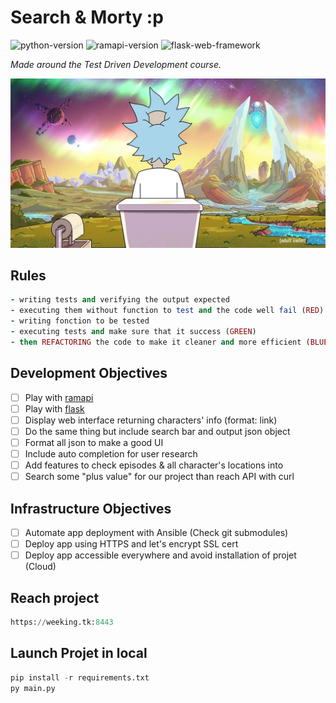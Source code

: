 # Search & Morty :p 
![python-version](https://img.shields.io/badge/python-v3.8-brightgreen)
![ramapi-version](https://img.shields.io/badge/ramapi-v0.1.0-orange)
![flask-web-framework](https://img.shields.io/badge/Flask-web--framework-lightgrey)  
  
*Made around the Test Driven Development course.*
  
![rick & morty background](assets/rick-pq.png)
  
  
## Rules
  
```ruby
- writing tests and verifying the output expected
- executing them without function to test and the code well fail (RED)
- writing fonction to be tested
- executing tests and make sure that it success (GREEN)
- then REFACTORING the code to make it cleaner and more efficient (BLUE)
```
  
## Development Objectives   
  
- [ ] Play with [ramapi](https://github.com/curiousrohan/ramapi)
- [ ] Play with [flask](https://github.com/pallets/flask)
- [ ] Display web interface returning characters' info (format: link)
- [ ] Do the same thing but include search bar and output json object
- [ ] Format all json to make a good UI 
- [ ] Include auto completion for user research
- [ ] Add features to check episodes & all character's locations into
- [ ] Search some "plus value" for our project than reach API with curl
  
## Infrastructure Objectives  
  
- [ ] Automate app deployment with Ansible (Check git submodules)
- [ ] Deploy app using HTTPS and let's encrypt SSL cert
- [ ] Deploy app accessible everywhere and avoid installation of projet (Cloud)  
  
## Reach project
  
```python
https://weeking.tk:8443
```

## Launch Projet in local
  
```python
pip install -r requirements.txt
py main.py
```
